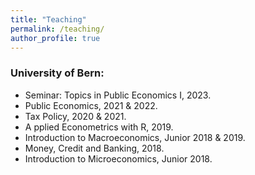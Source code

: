 ```yaml
---
title: "Teaching"
permalink: /teaching/
author_profile: true
---
```


### University of Bern:
- Seminar: Topics in Public Economics I,  2023.
- Public Economics,  2021 & 2022.
- Tax Policy,  2020 & 2021.
- A pplied Econometrics with R,  2019.
- Introduction to Macroeconomics,  Junior 2018 & 2019.
- Money, Credit and Banking,  2018.
- Introduction to Microeconomics,  Junior 2018.
